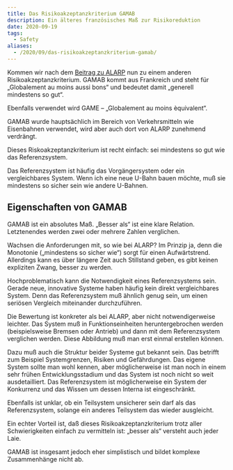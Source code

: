 ```yaml
---
title: Das Risikoakzeptanzkriterium GAMAB
description: Ein älteres französisches Maß zur Risikoreduktion
date: 2020-09-19
tags:
  - Safety
aliases:
  - /2020/09/das-risikoakzeptanzkriterium-gamab/
---
```

Kommen wir nach dem [Beitrag zu ALARP](/das-risikoakzeptanzkriterium-alarp) nun zu einem anderen Risikoakzeptanzkriterium. GAMAB kommt aus Frankreich und steht für „Globalement au moins aussi bons“ und bedeutet damit „generell mindestens so gut“.

Ebenfalls verwendet wird GAME – „Globalement au moins èquivalent“.

GAMAB wurde hauptsächlich im Bereich von Verkehrsmitteln wie Eisenbahnen verwendet, wird aber auch dort von ALARP zunehmend verdrängt.

Dieses Riskoakzeptanzkriterium ist recht einfach: sei mindestens so gut wie das Referenzsystem.

Das Referenzsystem ist häufig das Vorgängersystem oder ein vergleichbares System. Wenn ich eine neue U-Bahn bauen möchte, muß sie mindestens so sicher sein wie andere U-Bahnen.

## Eigenschaften von GAMAB

GAMAB ist ein absolutes Maß. „Besser als“ ist eine klare Relation. Letztenendes werden zwei oder mehrere Zahlen verglichen.

Wachsen die Anforderungen mit, so wie bei ALARP? Im Prinzip ja, denn die Monotonie („mindestens so sicher wie“) sorgt für einen Aufwärtstrend. Allerdings kann es über längere Zeit auch Stillstand geben, es gibt keinen expliziten Zwang, besser zu werden.

Hochproblematisch kann die Notwendigkeit eines Referenzsystems sein. Gerade neue, innovative Systeme haben häufig kein direkt vergleichbares System. Denn das Referenzsystem muß ähnlich genug sein, um einen seriösen Vergleich miteinander durchzuführen.

Die Bewertung ist konkreter als bei ALARP, aber nicht notwendigerweise leichter. Das System muß in Funktionseinheiten heruntergebrochen werden (beispielsweise Bremsen oder Antrieb) und dann mit dem Referenzsystem verglichen werden. Diese Abbildung muß man erst einmal erstellen können.

Dazu muß auch die Struktur beider Systeme gut bekannt sein. Das betrifft zum Beispiel Systemgrenzen, Risiken und Gefährdungen. Das eigene System sollte man wohl kennen, aber möglicherweise ist man noch in einem sehr frühen Entwicklungsstadium und das System ist noch nicht so weit ausdetailliert. Das Referenzsystem ist möglicherweise ein System der Konkurrenz und das Wissen um dessen Interna ist eingeschränkt.

Ebenfalls ist unklar, ob ein Teilsystem unsicherer sein darf als das Referenzsystem, solange ein anderes Teilsystem das wieder ausgleicht.

Ein echter Vorteil ist, daß dieses Risikoakzeptanzkriterium trotz aller Schwierigkeiten einfach zu vermitteln ist: „besser als“ versteht auch jeder Laie.

GAMAB ist insgesamt jedoch eher simplistisch und bildet komplexe Zusammenhänge nicht ab.